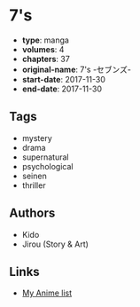 # 7's

-   **type**: manga
-   **volumes**: 4
-   **chapters**: 37
-   **original-name**: 7's -セブンズ-
-   **start-date**: 2017-11-30
-   **end-date**: 2017-11-30

## Tags

-   mystery
-   drama
-   supernatural
-   psychological
-   seinen
-   thriller

## Authors

-   Kido
-   Jirou (Story & Art)

## Links

-   [My Anime list](https://myanimelist.net/manga/115741/7s)
